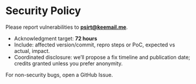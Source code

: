 # Security Policy

Please report vulnerabilities to **psirt@keemail.me**.

- Acknowledgment target: **72 hours**
- Include: affected version/commit, repro steps or PoC, expected vs actual, impact.
- Coordinated disclosure: we’ll propose a fix timeline and publication date; credits granted unless you prefer anonymity.

For non-security bugs, open a GitHub Issue.
